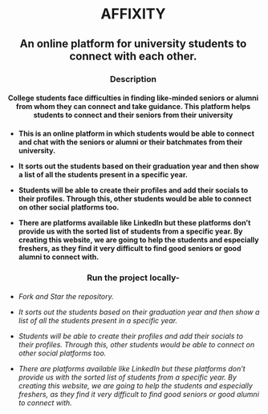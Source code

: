 <h1 align="center">AFFIXITY</h1>


<h2 align=center>An online platform for university students to connect with each other.</h2> 

<h3 align=center>Description</h3> 

<h4 align=center>College students face difficulties in finding like-minded seniors or alumni from whom they can connect and take guidance. This platform helps students to connect and their seniors from their university</h4>


<h4 align=left>
  
- This is an online platform in which students would be able to connect and chat with the seniors or alumni or their batchmates from their university. 

- It sorts out the students based on their graduation year and then show a list of all the students present in a specific year. 

- Students will be able to create their profiles and add their socials to their profiles.  Through this, other students would be able to connect on other social platforms too.

- There are platforms available like LinkedIn but these platforms don’t provide us with the sorted list of students from a specific year. By creating this website, we are going to help the students and especially freshers, as they find it very difficult to find good seniors or good alumni to connect with.
</h4> 

<h3 align=center>Run the project locally-</h3> 
<h6 align=left>
  
- Fork and Star the repository.

- It sorts out the students based on their graduation year and then show a list of all the students present in a specific year. 

- Students will be able to create their profiles and add their socials to their profiles.  Through this, other students would be able to connect on other social platforms too.

- There are platforms available like LinkedIn but these platforms don’t provide us with the sorted list of students from a specific year. By creating this website, we are going to help the students and especially freshers, as they find it very difficult to find good seniors or good alumni to connect with.
</h6> 
